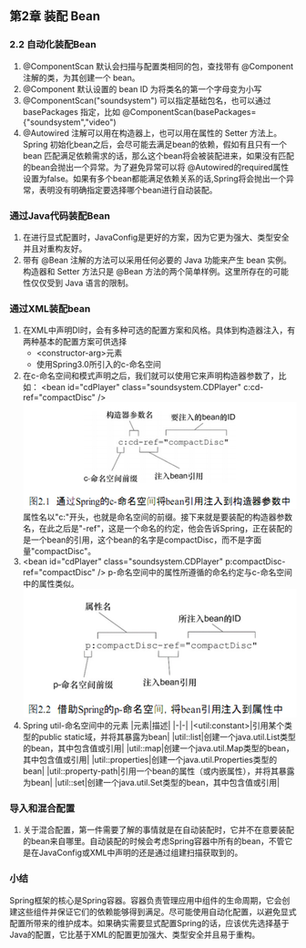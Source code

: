 ## 第2章 装配 Bean

### 2.2 自动化装配Bean

1. @ComponentScan 默认会扫描与配置类相同的包，查找带有 @Component 注解的类，为其创建一个 bean。
2. @Component 默认设置的 bean ID 为将类名的第一个字母变为小写
3. @ComponentScan("soundsystem") 可以指定基础包名，也可以通过 basePackages 指定，比如 @ComponentScan(basePackages={"soundsystem","video")
4. @Autowired 注解可以用在构造器上，也可以用在属性的 Setter 方法上。Spring 初始化bean之后，会尽可能去满足bean的依赖，假如有且只有一个 bean 匹配满足依赖需求的话，那么这个bean将会被装配进来，如果没有匹配的bean会抛出一个异常。为了避免异常可以将 @Autowired的required属性设置为false。如果有多个bean都能满足依赖关系的话,Spring将会抛出一个异常，表明没有明确指定要选择哪个bean进行自动装配。

### 通过Java代码装配Bean

1. 在进行显式配置时，JavaConfig是更好的方案，因为它更为强大、类型安全并且对重构友好。
2. 带有 @Bean 注解的方法可以采用任何必要的 Java 功能来产生 bean 实例。构造器和 Setter 方法只是 @Bean 方法的两个简单样例。这里所存在的可能性仅仅受到 Java 语言的限制。

### 通过XML装配bean

1. 在XML中声明DI时，会有多种可选的配置方案和风格。具体到构造器注入，有两种基本的配置方案可供选择
    * &lt;constructor-arg&gt;元素
    * 使用Spring3.0所引入的c-命名空间
2. 在c-命名空间和模式声明之后，我们就可以使用它来声明构造器参数了，比如：
    &lt;bean id="cdPlayer" class="soundsystem.CDPlayer" c:cd-ref="compactDisc" /&gt;
![](images/02_01.png)
属性名以"c:"开头，也就是命名空间的前缀。接下来就是要装配的构造器参数名，在此之后是"-ref"，这是一个命名的约定，他会告诉Spring，正在装配的是一个bean的引用，这个bean的名字是compactDisc，而不是字面量"compactDisc"。
3. &lt;bean id="cdPlayer" class="soundsystem.CDPlayer" p:compactDisc-ref="compactDisc" /&gt;
p-命名空间中的属性所遵循的命名约定与c-命名空间中的属性类似。
![](images/02_02.png)
4. Spring util-命名空间中的元素
    |元素|描述|
    |-|-|
    |&lt;util:constant&gt;|引用某个类型的public static域，并将其暴露为bean|
    |util::list|创建一个java.util.List类型的bean，其中包含值或引用|
    |util::map|创建一个java.util.Map类型的bean，其中包含值或引用|
    |util::properties|创建一个java.util.Properties类型的bean|
    |util::property-path|引用一个bean的属性（或内嵌属性），并将其暴露为bean|
    |util::set|创建一个java.util.Set类型的bean，其中包含值或引用|

### 导入和混合配置

1. 关于混合配置，第一件需要了解的事情就是在自动装配时，它并不在意要装配的bean来自哪里。自动装配的时候会考虑Spring容器中所有的bean，不管它是在JavaConfig或XML中声明的还是通过组建扫描获取到的。

### 小结

Spring框架的核心是Spring容器。容器负责管理应用中组件的生命周期，它会创建这些组件并保证它们的依赖能够得到满足。尽可能使用自动化配置，以避免显式配置所带来的维护成本。如果确实需要显式配置Spring的话，应该优先选择基于Java的配置，它比基于XML的配置更加强大、类型安全并且易于重构。